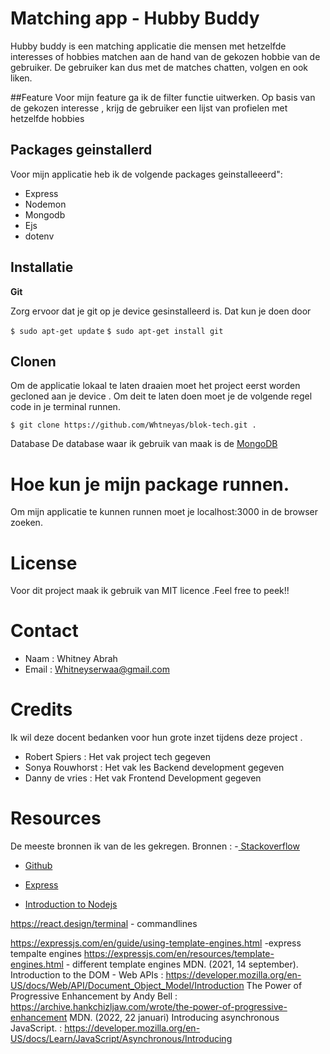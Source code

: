 

# Matching app - Hubby Buddy 
Hubby buddy is een matching applicatie die mensen met hetzelfde interesses of hobbies matchen aan de hand van de gekozen hobbie van de gebruiker. De gebruiker kan dus met de matches chatten, volgen en ook liken. 

##Feature 
Voor mijn feature ga ik de filter functie uitwerken. Op basis van de gekozen interesse , krijg de gebruiker een lijst van profielen met hetzelfde hobbies 

## Packages geinstallerd

Voor mijn applicatie heb ik de volgende packages geinstalleeerd":
* Express 
* Nodemon 
* Mongodb
* Ejs 
* dotenv

## Installatie 

**Git**

Zorg ervoor dat je git op je device gesinstalleerd is. Dat kun je doen door 

`$ sudo apt-get update`
`$ sudo apt-get install git`

## Clonen

Om de applicatie lokaal te laten draaien moet het project eerst worden gecloned aan je device . Om deit te laten doen 
moet je de volgende regel code in je terminal runnen.

`$ git clone https://github.com/Whtneyas/blok-tech.git .`

Database 
De database waar ik gebruik van maak is de [MongoDB](https://www.bing.com/search?q=mongodb+website&cvid=a476e8de36b84ec09f21baa8e1cbd5c1&aqs=edge.1.69i57j0.8149j0j1&pglt=299&FORM=ANNTA1&PC=HCTS)

# Hoe kun je mijn package runnen. 
  Om mijn applicatie te kunnen runnen moet je localhost:3000 in de browser zoeken.

# License
Voor dit project maak ik gebruik van MIT licence .Feel free to peek!!

# Contact 
  - Naam : Whitney Abrah 
  - Email : Whitneyserwaa@gmail.com 


# Credits
 Ik wil deze docent bedanken voor hun grote inzet tijdens deze project .
 - Robert Spiers  : Het  vak project tech gegeven
 - Sonya Rouwhorst : Het vak les Backend development gegeven 
 - Danny de vries   : Het vak Frontend Development gegeven 
 

# Resources 
  De meeste bronnen ik van de les gekregen.
  Bronnen :
  -[ Stackoverflow ](https://stackoverflow.com/)
  
  - [ Github  ](https://github.com/) 
  
  - [ Express ](https://express.com/)
  
  - [ Introduction to Nodejs ](https://Nodejs.com/) 


  https://react.design/terminal - commandlines 
  
  https://expressjs.com/en/guide/using-template-engines.html -express tempalte engines 
  https://expressjs.com/en/resources/template-engines.html - different template engines 
  MDN. (2021, 14 september). Introduction to the DOM - Web APIs : https://developer.mozilla.org/en-US/docs/Web/API/Document_Object_Model/Introduction
  The Power of Progressive Enhancement by Andy Bell :  https://archive.hankchizljaw.com/wrote/the-power-of-progressive-enhancement
  MDN. (2022, 22 januari) Introducing asynchronous JavaScript. : https://developer.mozilla.org/en-US/docs/Learn/JavaScript/Asynchronous/Introducing
  
  
  
 

 
  
  







    



















